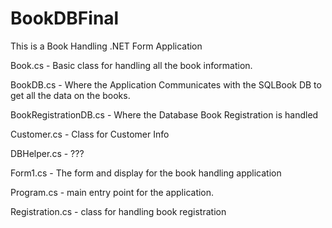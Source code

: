# BookDBFinal
This is a Book Handling .NET Form Application

Book.cs - Basic class for handling all the book information.

BookDB.cs - Where the Application Communicates with the SQLBook DB to get all the data on the books.

BookRegistrationDB.cs - Where the Database Book Registration is handled

Customer.cs - Class for Customer Info

DBHelper.cs - ???

Form1.cs - The form and display for the book handling application

Program.cs - main entry point for the application.

Registration.cs - class for handling book registration


